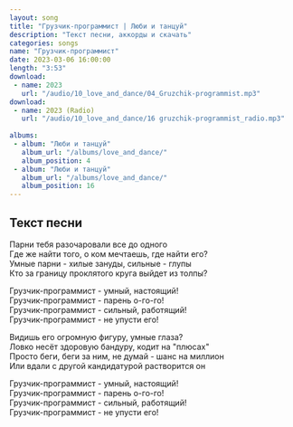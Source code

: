```yaml
---
layout: song
title: "Грузчик-программист | Люби и танцуй"
description: "Текст песни, аккорды и скачать"
categories: songs
name: "Грузчик-программист"
date: 2023-03-06 16:00:00
length: "3:53"
download:
 - name: 2023
   url: "/audio/10_love_and_dance/04_Gruzchik-programmist.mp3"
download:
 - name: 2023 (Radio)
   url: "/audio/10_love_and_dance/16 gruzchik-programmist_radio.mp3"
   
albums:
 - album: "Люби и танцуй"
   album_url: "/albums/love_and_dance/"
   album_position: 4
 - album: "Люби и танцуй"
   album_url: "/albums/love_and_dance/"
   album_position: 16
---
```



## Текст песни  
Парни тебя разочаровали все до одного  
Где же найти того, о ком мечтаешь, где найти его?  
Умные парни - хилые зануды, сильные - глупы  
Кто за границу проклятого круга выйдет из толпы?  
  
Грузчик-программист - умный, настоящий!  
Грузчик-программист - парень о-го-го!  
Грузчик-программист - сильный, работящий!  
Грузчик-программист - не упусти его!  
  
Видишь его огромную фигуру, умные глаза?  
Ловко несёт здоровую бандуру, кодит на "плюсах"  
Просто беги, беги за ним, не думай - шанс на миллион  
Или вдали с другой кандидатурой растворится он  
  
Грузчик-программист - умный, настоящий!  
Грузчик-программист - парень о-го-го!  
Грузчик-программист - сильный, работящий!  
Грузчик-программист - не упусти его!  